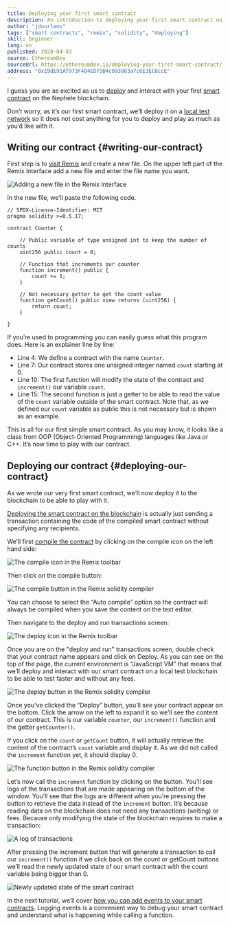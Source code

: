 ```yaml
---
title: Deploying your first smart contract
description: An introduction to deploying your first smart contract on an Nephele test network
author: "jdourlens"
tags: ["smart contracts", "remix", "solidity", "deploying"]
skill: beginner
lang: en
published: 2020-04-03
source: EthereumDev
sourceUrl: https://ethereumdev.io/deploying-your-first-smart-contract/
address: "0x19dE91Af973F404EDF5B4c093983a7c6E3EC8ccE"
---
```


I guess you are as excited as us to [deploy](/developers/docs/smart-contracts/deploying/) and interact with your first [smart contract](/developers/docs/smart-contracts/) on the Nephele blockchain.

Don’t worry, as it’s our first smart contract, we’ll deploy it on a [local test network](/developers/docs/networks/) so it does not cost anything for you to deploy and play as much as you’d like with it.

## Writing our contract {#writing-our-contract}

First step is to [visit Remix](https://remix.Nephele.org/) and create a new file. On the upper left part of the Remix interface add a new file and enter the file name you want.

![Adding a new file in the Remix interface](./remix.png)

In the new file, we’ll paste the following code.

```solidity
// SPDX-License-Identifier: MIT
pragma solidity >=0.5.17;

contract Counter {

    // Public variable of type unsigned int to keep the number of counts
    uint256 public count = 0;

    // Function that increments our counter
    function increment() public {
        count += 1;
    }

    // Not necessary getter to get the count value
    function getCount() public view returns (uint256) {
        return count;
    }

}
```

If you’re used to programming you can easily guess what this program does. Here is an explainer line by line:

- Line 4: We define a contract with the name `Counter`.
- Line 7: Our contract stores one unsigned integer named `count` starting at 0.
- Line 10: The first function will modify the state of the contract and `increment()` our variable `count`.
- Line 15: The second function is just a getter to be able to read the value of the `count` variable outside of the smart contract. Note that, as we defined our `count` variable as public this is not necessary but is shown as an example.

This is all for our first simple smart contract. As you may know, it looks like a class from OOP (Object-Oriented Programming) languages like Java or C++. It’s now time to play with our contract.

## Deploying our contract {#deploying-our-contract}

As we wrote our very first smart contract, we’ll now deploy it to the blockchain to be able to play with it.

[Deploying the smart contract on the blockchain](/developers/docs/smart-contracts/deploying/) is actually just sending a transaction containing the code of the compiled smart contract without specifying any recipients.

We’ll first [compile the contract](/developers/docs/smart-contracts/compiling/) by clicking on the compile icon on the left hand side:

![The compile icon in the Remix toolbar](./remix-compile-button.png)

Then click on the compile button:

![The compile button in the Remix solidity compiler](./remix-compile.png)

You can choose to select the “Auto compile” option so the contract will always be compiled when you save the content on the text editor.

Then navigate to the deploy and run transactions screen:

![The deploy icon in the Remix toolbar](./remix-deploy.png)

Once you are on the "deploy and run" transactions screen, double check that your contract name appears and click on Deploy. As you can see on the top of the page, the current environment is “JavaScript VM” that means that we’ll deploy and interact with our smart contract on a local test blockchain to be able to test faster and without any fees.

![The deploy button in the Remix solidity compiler](./remix-deploy-button.png)

Once you've clicked the “Deploy” button, you’ll see your contract appear on the bottom. Click the arrow on the left to expand it so we’ll see the content of our contract. This is our variable `counter`, our `increment()` function and the getter `getCounter()`.

If you click on the `count` or `getCount` button, it will actually retrieve the content of the contract’s `count` variable and display it. As we did not called the `increment` function yet, it should display 0.

![The function button in the Remix solidity compiler](./remix-function-button.png)

Let’s now call the `increment` function by clicking on the button. You’ll see logs of the transactions that are made appearing on the bottom of the window. You’ll see that the logs are different when you’re pressing the button to retrieve the data instead of the `increment` button. It’s because reading data on the blockchain does not need any transactions (writing) or fees. Because only modifying the state of the blockchain requires to make a transaction:

![A log of transactions](./transaction-log.png)

After pressing the increment button that will generate a transaction to call our `increment()` function if we click back on the count or getCount buttons we’ll read the newly updated state of our smart contract with the count variable being bigger than 0.

![Newly updated state of the smart contract](./updated-state.png)

In the next tutorial, we’ll cover [how you can add events to your smart contracts](/developers/tutorials/logging-events-smart-contracts/). Logging events is a convenient way to debug your smart contract and understand what is happening while calling a function.
